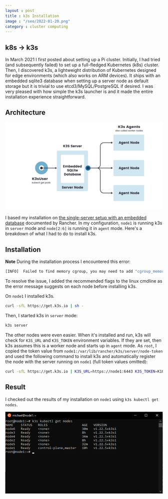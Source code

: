 ```yaml
---
layout : post
title : k3s Installation
image : "/seo/2022-01-20.png"
category : cluster computing
---
```


## k8s -> k3s

In March 2021 I first posted about setting up a Pi cluster. Initially, I had tried (and subsequently failed) to set up a full-fledged Kubernetes (k8s) cluster. Then, I discovered k3s, a lightweight distribution of Kubernetes designed for edge environments (which also works on ARM devices). It ships with an embedded sqlite3 database when setting up a server node as default storage but it is trivial to use etcd3/MySQL/PostgreSQL if desired. I was very pleased with how simple the k3s launcher is and it made the entire installation experience straightforward.

## Architecture

![k3s architecture](/img/2022-01-20-k3s-architecture.png)

I based my installation on [the single-server setup with an embedded database](https://rancher.com/docs/k3s/latest/en/architecture/) documented by Rancher. In my configuration, `node1` is running k3s in `server` mode and `node[2:6]` is running it in `agent` mode. Here's a breakdown of what I had to do to install k3s.

## Installation

__Note__ During the installation process I encountered this error:

```bash
[INFO]  Failed to find memory cgroup, you may need to add "cgroup_memory=1 cgroup_enable=memory" to your linux cmdline (/boot/cmdline.txt on a Raspberry Pi)
```

To resolve the issue, I added the recommended flags to the linux cmdline as the error message suggests on each node before installing k3s.

On `node1` I installed k3s.

```bash
curl -sfL https://get.k3s.io | sh -
```

Then, I started k3s in `server` mode:

```bash
k3s server
```

The other nodes were even easier. When it's installed and run, k3s will check for `K3S_URL` and `K3S_TOKEN` environment variables. If they are set, then k3s assumes this is a worker node and starts up in `agent` mode. As `root`, I copied the token value from `node1:/var/lib/rancher/k3s/server/node-token` and used the following command to install k3s and automatically register the node with the server running on `node1` (full token values omitted):

```bash
curl -sfL https://get.k3s.io | K3S_URL=https://node1:6443 K3S_TOKEN=K109...f2bb::server:bc1...2e9 sh -
```

## Result

I checked out the results of my installation on `node1` using `k3s kubectl get nodes`.

![k3s server and nodes listed using `kubectl get nodes` command](/img/2022-01-20-k3s-get-nodes.png)
